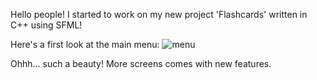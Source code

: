 Hello people! I started to work on my new project 'Flashcards' written in C++ using SFML!

Here's a first look at the main menu:
![menu](https://cloud.githubusercontent.com/assets/20641848/18225310/4e01174a-71f0-11e6-8e4a-b029bd2b135d.png)

Ohhh... such a beauty! More screens comes with new features.
